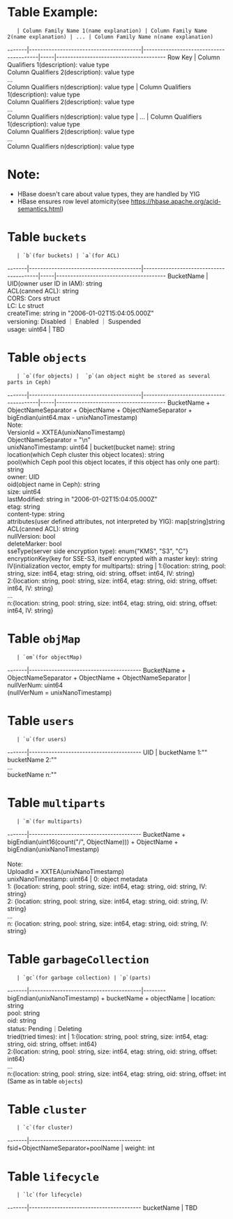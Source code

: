 # Table Example:

       | Column Family Name 1(name explanation) | Column Family Name 2(name explanation) | ... | Column Family Name n(name explanation)
-------|----------------------------------------|----------------------------------------|-----|---------------------------------------
Row Key | Column Qualifiers 1(description): value type <br> Column Qualifiers 2(description): value type <br> ... <br> Column Qualifiers n(description): value type | Column Qualifiers 1(description): value type <br> Column Qualifiers 2(description): value type <br> ... <br> Column Qualifiers n(description): value type | ... | Column Qualifiers 1(description): value type <br> Column Qualifiers 2(description): value type <br> ... <br> Column Qualifiers n(description): value type

# Note:
 - HBase doesn't care about value types, they are handled by YIG
 - HBase ensures row level atomicity(see https://hbase.apache.org/acid-semantics.html)
 
# Table `buckets`

       | `b`(for buckets) | `a`(for ACL)
-------|----------------------------------------|----------------------------------------|-----|---------------------------------------
BucketName | UID(owner user ID in IAM): string <br> ACL(canned ACL): string <br> CORS: Cors struct <br> LC: Lc struct <br> createTime: string in "2006-01-02T15:04:05.000Z" <br> versioning: Disabled ｜ Enabled ｜ Suspended <br> usage: uint64 | TBD

# Table `objects`

       | `o`(for objects) |  `p`(an object might be stored as several parts in Ceph)
-------|----------------------------------------|----------------------------------------|-----|---------------------------------------
BucketName + ObjectNameSeparator + ObjectName + ObjectNameSeparator +  <br> bigEndian(uint64.max - unixNanoTimestamp) <br> Note: <br> VersionId = XXTEA(unixNanoTimestamp) <br> ObjectNameSeparator = "\n" <br> unixNanoTimestamp: uint64 | bucket(bucket name): string <br> location(which Ceph cluster this object locates): string <br> pool(which Ceph pool this object locates, if this object has only one part): string <br> owner: UID <br> oid(object name in Ceph): string <br> size: uint64 <br> lastModified: string in "2006-01-02T15:04:05.000Z" <br> etag: string <br> content-type: string <br> attributes(user defined attributes, not interpreted by YIG): map[string]string <br> ACL(canned ACL): string <br> nullVersion: bool <br> deleteMarker: bool <br> sseType(server side encryption type): enum{"KMS", "S3", "C"} <br> encryptionKey(key for SSE-S3, itself encrypted with a master key): string <br> IV(initialization vector, empty for multiparts): string | 1:{location: string, pool: string, size: int64, etag: string, oid: string, offset: int64, IV: string} <br> 2:{location: string, pool: string, size: int64, etag: string, oid: string, offset: int64, IV: string} <br> ... <br> n:{location: string, pool: string, size: int64, etag: string, oid: string, offset: int64, IV: string}

# Table `objMap`

       | `om`(for objectMap)
-------|----------------------------------------
BucketName + ObjectNameSeparator + ObjectName + ObjectNameSeparator | nullVerNum: uint64 <br>  (nullVerNum = unixNanoTimestamp)

# Table `users`

       | `u`(for users)
-------|----------------------------------------
UID | bucketName 1:"" <br> bucketName 2:"" <br> ... <br> bucketName n:""

# Table `multiparts`

       | `m`(for multiparts)
-------|----------------------------------------
BucketName + bigEndian(uint16(count("/", ObjectName))) + ObjectName + bigEndian(unixNanoTimestamp) <br> <br> Note: <br> UploadId = XXTEA(unixNanoTimestamp) <br> unixNanoTimestamp: uint64 | 0: object metadata <br> 1: {location: string, pool: string, size: int64, etag: string, oid: string, IV: string} <br> 2: {location: string, pool: string, size: int64, etag: string, oid: string, IV: string} <br> ... <br> n: {location: string, pool: string, size: int64, etag: string, oid: string, IV: string}

# Table `garbageCollection`

       | `gc`(for garbage collection) | `p`(parts)
-------|----------------------------------------|--------
bigEndian(unixNanoTimestamp) + bucketName + objectName | location: string <br> pool: string <br> oid: string <br> status: Pending｜Deleting <br> tried(tried times): int | 1:{location: string, pool: string, size: int64, etag: string, oid: string, offset: int64} <br> 2:{location: string, pool: string, size: int64, etag: string, oid: string, offset: int64} <br> ... <br> n:{location: string, pool: string, size: int64, etag: string, oid: string, offset: int <br> (Same as in table `objects`)

# Table `cluster`

       | `c`(for cluster)
-------|----------------------------------------
fsid+ObjectNameSeparator+poolName | weight: int

# Table `lifecycle`

       | `lc`(for lifecycle)
-------|----------------------------------------
bucketName | TBD